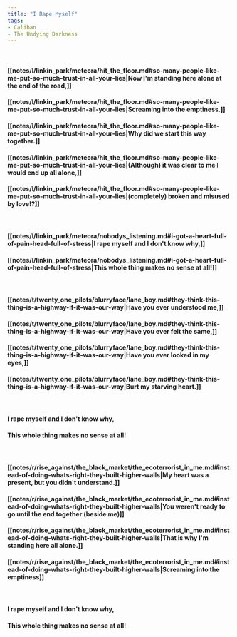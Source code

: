 ```yaml
---
title: "I Rape Myself"
tags:
- Caliban
- The Undying Darkness
---
```

&nbsp;
#### [[notes/l/linkin_park/meteora/hit_the_floor.md#so-many-people-like-me-put-so-much-trust-in-all-your-lies|Now I'm standing here alone at the end of the road,]]
#### [[notes/l/linkin_park/meteora/hit_the_floor.md#so-many-people-like-me-put-so-much-trust-in-all-your-lies|Screaming into the emptiness.]]
#### [[notes/l/linkin_park/meteora/hit_the_floor.md#so-many-people-like-me-put-so-much-trust-in-all-your-lies|Why did we start this way together.]]
#### [[notes/l/linkin_park/meteora/hit_the_floor.md#so-many-people-like-me-put-so-much-trust-in-all-your-lies|(Although) it was clear to me I would end up all alone,]]
#### [[notes/l/linkin_park/meteora/hit_the_floor.md#so-many-people-like-me-put-so-much-trust-in-all-your-lies|(completely) broken and misused by love!?]]
&nbsp;
#### [[notes/l/linkin_park/meteora/nobodys_listening.md#i-got-a-heart-full-of-pain-head-full-of-stress|I rape myself and I don't know why,]]
#### [[notes/l/linkin_park/meteora/nobodys_listening.md#i-got-a-heart-full-of-pain-head-full-of-stress|This whole thing makes no sense at all!]]
&nbsp;
#### [[notes/t/twenty_one_pilots/blurryface/lane_boy.md#they-think-this-thing-is-a-highway-if-it-was-our-way|Have you ever understood me,]]
#### [[notes/t/twenty_one_pilots/blurryface/lane_boy.md#they-think-this-thing-is-a-highway-if-it-was-our-way|Have you ever felt the same,]]
#### [[notes/t/twenty_one_pilots/blurryface/lane_boy.md#they-think-this-thing-is-a-highway-if-it-was-our-way|Have you ever looked in my eyes,]]
#### [[notes/t/twenty_one_pilots/blurryface/lane_boy.md#they-think-this-thing-is-a-highway-if-it-was-our-way|Burt my starving heart.]]
&nbsp;
#### I rape myself and I don't know why,
#### This whole thing makes no sense at all!
&nbsp;
#### [[notes/r/rise_against/the_black_market/the_ecoterrorist_in_me.md#instead-of-doing-whats-right-they-built-higher-walls|My heart was a present, but you didn't understand.]]
#### [[notes/r/rise_against/the_black_market/the_ecoterrorist_in_me.md#instead-of-doing-whats-right-they-built-higher-walls|You weren't ready to go until the end together (beside me)]]
#### [[notes/r/rise_against/the_black_market/the_ecoterrorist_in_me.md#instead-of-doing-whats-right-they-built-higher-walls|That is why I'm standing here all alone.]]
#### [[notes/r/rise_against/the_black_market/the_ecoterrorist_in_me.md#instead-of-doing-whats-right-they-built-higher-walls|Screaming into the emptiness]]
&nbsp;
#### I rape myself and I don't know why,
#### This whole thing makes no sense at all!
